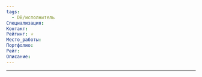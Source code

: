```yaml
---
tags:
  - DB/исполнитель
Специализация: 
Контакт: 
Рейтинг: ⭐
Место_работы: 
Портфолио: 
Рейт: 
Описание:
---
```

---
